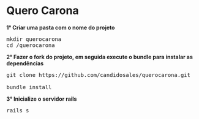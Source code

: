 Quero Carona
===========

<b>1° Criar uma pasta com o nome do projeto</b>
<pre>
mkdir querocarona
cd /querocarona
</pre>

<b>2° Fazer o fork do projeto, em seguida execute o bundle para instalar as dependências</b>
<pre>
git clone https://github.com/candidosales/querocarona.git

bundle install
</pre>

<b>3° Inicialize o servidor rails</b>
<pre>rails s</pre>


